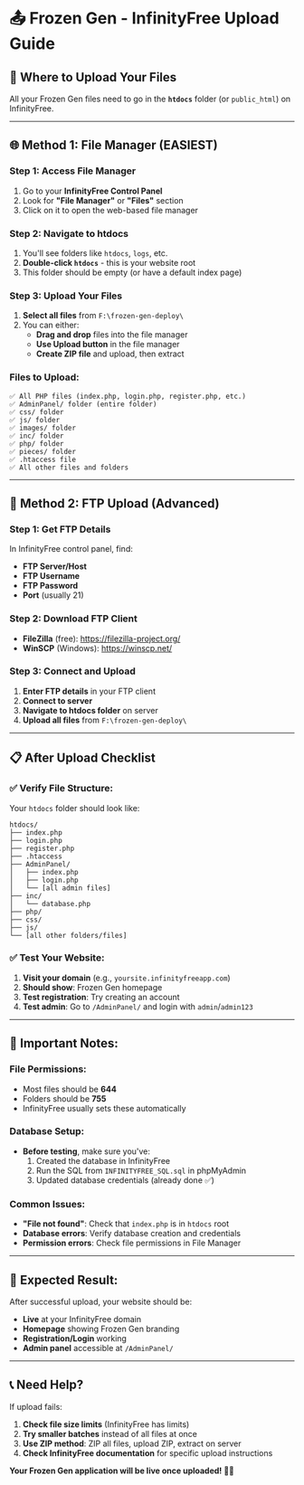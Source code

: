 # 📤 Frozen Gen - InfinityFree Upload Guide

## 🎯 **Where to Upload Your Files**

All your Frozen Gen files need to go in the **`htdocs`** folder (or `public_html`) on InfinityFree.

---

## 🌐 **Method 1: File Manager (EASIEST)**

### **Step 1: Access File Manager**
1. Go to your **InfinityFree Control Panel**
2. Look for **"File Manager"** or **"Files"** section
3. Click on it to open the web-based file manager

### **Step 2: Navigate to htdocs**
1. You'll see folders like `htdocs`, `logs`, etc.
2. **Double-click `htdocs`** - this is your website root
3. This folder should be empty (or have a default index page)

### **Step 3: Upload Your Files**
1. **Select all files** from `F:\frozen-gen-deploy\`
2. You can either:
   - **Drag and drop** files into the file manager
   - **Use Upload button** in the file manager
   - **Create ZIP file** and upload, then extract

### **Files to Upload:**
```
✅ All PHP files (index.php, login.php, register.php, etc.)
✅ AdminPanel/ folder (entire folder)
✅ css/ folder
✅ js/ folder  
✅ images/ folder
✅ inc/ folder
✅ php/ folder
✅ pieces/ folder
✅ .htaccess file
✅ All other files and folders
```

---

## 🔧 **Method 2: FTP Upload (Advanced)**

### **Step 1: Get FTP Details**
In InfinityFree control panel, find:
- **FTP Server/Host**
- **FTP Username** 
- **FTP Password**
- **Port** (usually 21)

### **Step 2: Download FTP Client**
- **FileZilla** (free): https://filezilla-project.org/
- **WinSCP** (Windows): https://winscp.net/

### **Step 3: Connect and Upload**
1. **Enter FTP details** in your FTP client
2. **Connect to server**
3. **Navigate to htdocs folder** on server
4. **Upload all files** from `F:\frozen-gen-deploy\`

---

## 📋 **After Upload Checklist**

### **✅ Verify File Structure:**
Your `htdocs` folder should look like:
```
htdocs/
├── index.php
├── login.php
├── register.php
├── .htaccess
├── AdminPanel/
│   ├── index.php
│   ├── login.php
│   └── [all admin files]
├── inc/
│   └── database.php
├── php/
├── css/
├── js/
└── [all other folders/files]
```

### **✅ Test Your Website:**
1. **Visit your domain** (e.g., `yoursite.infinityfreeapp.com`)
2. **Should show**: Frozen Gen homepage
3. **Test registration**: Try creating an account
4. **Test admin**: Go to `/AdminPanel/` and login with `admin`/`admin123`

---

## 🚨 **Important Notes:**

### **File Permissions:**
- Most files should be **644**
- Folders should be **755**
- InfinityFree usually sets these automatically

### **Database Setup:**
- **Before testing**, make sure you've:
  1. Created the database in InfinityFree
  2. Run the SQL from `INFINITYFREE_SQL.sql` in phpMyAdmin
  3. Updated database credentials (already done ✅)

### **Common Issues:**
- **"File not found"**: Check that `index.php` is in `htdocs` root
- **Database errors**: Verify database creation and credentials
- **Permission errors**: Check file permissions in File Manager

---

## 🎉 **Expected Result:**

After successful upload, your website should be:
- **Live** at your InfinityFree domain
- **Homepage** showing Frozen Gen branding
- **Registration/Login** working
- **Admin panel** accessible at `/AdminPanel/`

---

## 📞 **Need Help?**

If upload fails:
1. **Check file size limits** (InfinityFree has limits)
2. **Try smaller batches** instead of all files at once
3. **Use ZIP method**: ZIP all files, upload ZIP, extract on server
4. **Check InfinityFree documentation** for specific upload instructions

**Your Frozen Gen application will be live once uploaded! 🧊✨**